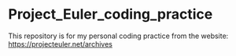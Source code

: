 # Project_Euler_coding_practice

This repository is for my personal coding practice from the website: 
https://projecteuler.net/archives
